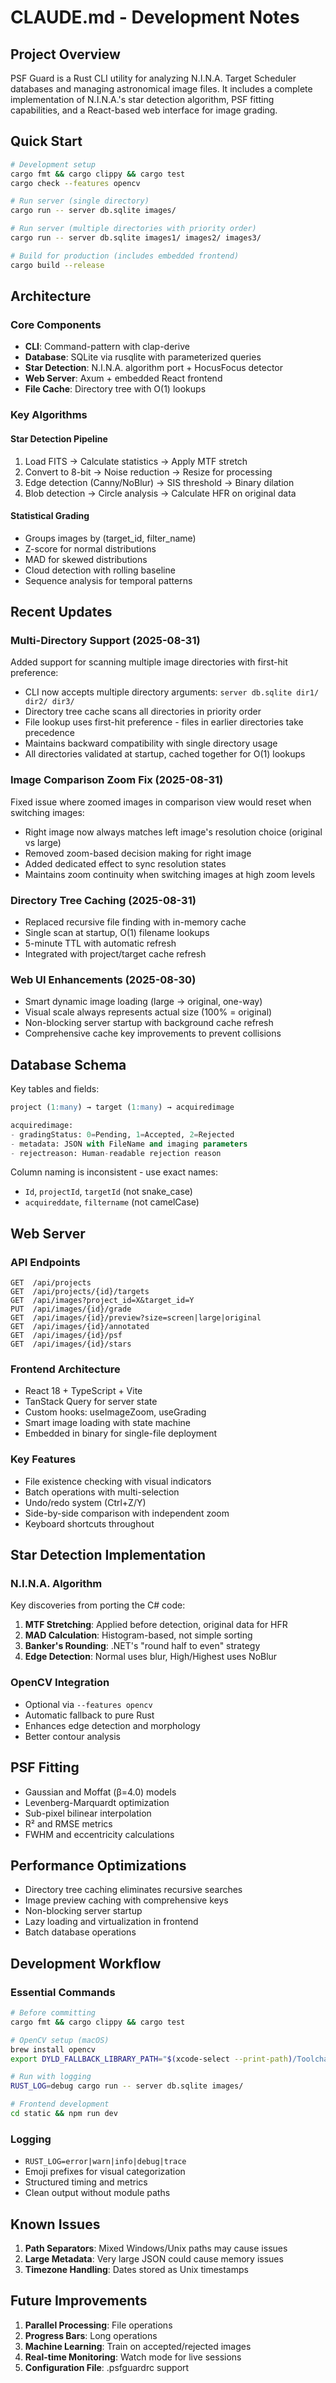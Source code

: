 # CLAUDE.md - Development Notes

## Project Overview

PSF Guard is a Rust CLI utility for analyzing N.I.N.A. Target Scheduler databases and managing astronomical image files. It includes a complete implementation of N.I.N.A.'s star detection algorithm, PSF fitting capabilities, and a React-based web interface for image grading.

## Quick Start

```bash
# Development setup
cargo fmt && cargo clippy && cargo test
cargo check --features opencv

# Run server (single directory)
cargo run -- server db.sqlite images/

# Run server (multiple directories with priority order)
cargo run -- server db.sqlite images1/ images2/ images3/

# Build for production (includes embedded frontend)
cargo build --release
```

## Architecture

### Core Components
- **CLI**: Command-pattern with clap-derive
- **Database**: SQLite via rusqlite with parameterized queries
- **Star Detection**: N.I.N.A. algorithm port + HocusFocus detector
- **Web Server**: Axum + embedded React frontend
- **File Cache**: Directory tree with O(1) lookups

### Key Algorithms

#### Star Detection Pipeline
1. Load FITS → Calculate statistics → Apply MTF stretch
2. Convert to 8-bit → Noise reduction → Resize for processing
3. Edge detection (Canny/NoBlur) → SIS threshold → Binary dilation
4. Blob detection → Circle analysis → Calculate HFR on original data

#### Statistical Grading
- Groups images by (target_id, filter_name)
- Z-score for normal distributions
- MAD for skewed distributions  
- Cloud detection with rolling baseline
- Sequence analysis for temporal patterns

## Recent Updates

### Multi-Directory Support (2025-08-31)
Added support for scanning multiple image directories with first-hit preference:
- CLI now accepts multiple directory arguments: `server db.sqlite dir1/ dir2/ dir3/`
- Directory tree cache scans all directories in priority order
- File lookup uses first-hit preference - files in earlier directories take precedence
- Maintains backward compatibility with single directory usage
- All directories validated at startup, cached together for O(1) lookups

### Image Comparison Zoom Fix (2025-08-31)
Fixed issue where zoomed images in comparison view would reset when switching images:
- Right image now always matches left image's resolution choice (original vs large)
- Removed zoom-based decision making for right image
- Added dedicated effect to sync resolution states
- Maintains zoom continuity when switching images at high zoom levels

### Directory Tree Caching (2025-08-31)
- Replaced recursive file finding with in-memory cache
- Single scan at startup, O(1) filename lookups
- 5-minute TTL with automatic refresh
- Integrated with project/target cache refresh

### Web UI Enhancements (2025-08-30)
- Smart dynamic image loading (large → original, one-way)
- Visual scale always represents actual size (100% = original)
- Non-blocking server startup with background cache refresh
- Comprehensive cache key improvements to prevent collisions

## Database Schema

Key tables and fields:
```sql
project (1:many) → target (1:many) → acquiredimage

acquiredimage:
- gradingStatus: 0=Pending, 1=Accepted, 2=Rejected
- metadata: JSON with FileName and imaging parameters
- rejectreason: Human-readable rejection reason
```

Column naming is inconsistent - use exact names:
- `Id`, `projectId`, `targetId` (not snake_case)
- `acquireddate`, `filtername` (not camelCase)

## Web Server

### API Endpoints
```
GET  /api/projects
GET  /api/projects/{id}/targets
GET  /api/images?project_id=X&target_id=Y
PUT  /api/images/{id}/grade
GET  /api/images/{id}/preview?size=screen|large|original
GET  /api/images/{id}/annotated
GET  /api/images/{id}/psf
GET  /api/images/{id}/stars
```

### Frontend Architecture
- React 18 + TypeScript + Vite
- TanStack Query for server state
- Custom hooks: useImageZoom, useGrading
- Smart image loading with state machine
- Embedded in binary for single-file deployment

### Key Features
- File existence checking with visual indicators
- Batch operations with multi-selection
- Undo/redo system (Ctrl+Z/Y)
- Side-by-side comparison with independent zoom
- Keyboard shortcuts throughout

## Star Detection Implementation

### N.I.N.A. Algorithm
Key discoveries from porting the C# code:
1. **MTF Stretching**: Applied before detection, original data for HFR
2. **MAD Calculation**: Histogram-based, not simple sorting
3. **Banker's Rounding**: .NET's "round half to even" strategy
4. **Edge Detection**: Normal uses blur, High/Highest uses NoBlur

### OpenCV Integration
- Optional via `--features opencv`
- Automatic fallback to pure Rust
- Enhances edge detection and morphology
- Better contour analysis

## PSF Fitting

- Gaussian and Moffat (β=4.0) models
- Levenberg-Marquardt optimization
- Sub-pixel bilinear interpolation
- R² and RMSE metrics
- FWHM and eccentricity calculations

## Performance Optimizations

- Directory tree caching eliminates recursive searches
- Image preview caching with comprehensive keys
- Non-blocking server startup
- Lazy loading and virtualization in frontend
- Batch database operations

## Development Workflow

### Essential Commands
```bash
# Before committing
cargo fmt && cargo clippy && cargo test

# OpenCV setup (macOS)
brew install opencv
export DYLD_FALLBACK_LIBRARY_PATH="$(xcode-select --print-path)/Toolchains/XcodeDefault.xctoolchain/usr/lib/"

# Run with logging
RUST_LOG=debug cargo run -- server db.sqlite images/

# Frontend development
cd static && npm run dev
```

### Logging
- `RUST_LOG=error|warn|info|debug|trace`
- Emoji prefixes for visual categorization
- Structured timing and metrics
- Clean output without module paths

## Known Issues

1. **Path Separators**: Mixed Windows/Unix paths may cause issues
2. **Large Metadata**: Very large JSON could cause memory issues
3. **Timezone Handling**: Dates stored as Unix timestamps

## Future Improvements

1. **Parallel Processing**: File operations
2. **Progress Bars**: Long operations
3. **Machine Learning**: Train on accepted/rejected images
4. **Real-time Monitoring**: Watch mode for live sessions
5. **Configuration File**: .psfguardrc support
